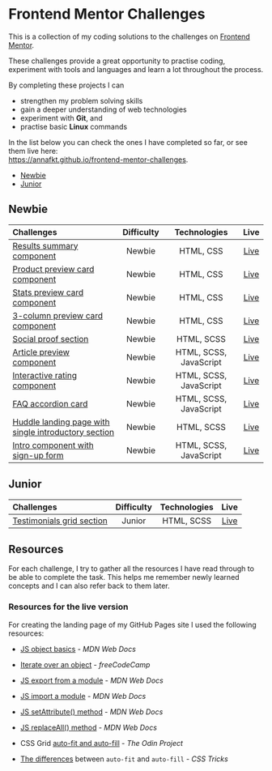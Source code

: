 # Frontend Mentor Challenges

This is a collection of my coding solutions to the challenges on [Frontend Mentor](https://www.frontendmentor.io).

These challenges provide a great opportunity to practise coding, experiment with tools and languages and learn a lot throughout the process.

By completing these projects I can
- strengthen my problem solving skills
- gain a deeper understanding of web technologies
- experiment with **Git**, and
- practise basic **Linux** commands

In the list below you can check the ones I have completed so far, or see them live here:<br>
https://annafkt.github.io/frontend-mentor-challenges.

- [Newbie](#newbie)
- [Junior](#junior)

## Newbie

| Challenges | Difficulty | Technologies | Live |
| :--------- | :--------: | :----------: | :--: |
| [Results summary component](https://github.com/annafkt/frontend-mentor-challenges/tree/main/challenges/results-summary-component) | Newbie | HTML, CSS | [Live](https://annafkt.github.io/frontend-mentor-challenges/challenges/results-summary-component/index.html) |
| [Product preview card component](https://github.com/annafkt/frontend-mentor-challenges/tree/main/challenges/product-preview-card-component) | Newbie | HTML, CSS | [Live](https://annafkt.github.io/frontend-mentor-challenges/challenges/product-preview-card-component/index.html) |
| [Stats preview card component](https://github.com/annafkt/frontend-mentor-challenges/tree/main/challenges/stats-preview-card-component) | Newbie | HTML, CSS | [Live](https://annafkt.github.io/frontend-mentor-challenges/challenges/stats-preview-card-component/index.html) |
| [3-column preview card component](https://github.com/annafkt/frontend-mentor-challenges/tree/main/challenges/3-column-preview-card-component) | Newbie | HTML, CSS | [Live](https://annafkt.github.io/frontend-mentor-challenges/challenges/3-column-preview-card-component/index.html) |
| [Social proof section](https://github.com/annafkt/frontend-mentor-challenges/tree/main/challenges/social-proof-section) | Newbie | HTML, SCSS | [Live](https://annafkt.github.io/frontend-mentor-challenges/challenges/social-proof-section/index.html) |
| [Article preview component](https://github.com/annafkt/frontend-mentor-challenges/tree/main/challenges/article-preview-component) | Newbie | HTML, SCSS, JavaScript | [Live](https://annafkt.github.io/frontend-mentor-challenges/challenges/article-preview-component/index.html) |
| [Interactive rating component](https://github.com/annafkt/frontend-mentor-challenges/tree/main/challenges/interactive-rating-component) | Newbie | HTML, SCSS, JavaScript | [Live](https://annafkt.github.io/frontend-mentor-challenges/challenges/interactive-rating-component/index.html) |
| [FAQ accordion card](https://github.com/annafkt/frontend-mentor-challenges/tree/main/challenges/faq-accordion-card) |Newbie | HTML, SCSS, JavaScript | [Live](https://annafkt.github.io/frontend-mentor-challenges/challenges/faq-accordion-card/index.html) |
| [Huddle landing page with single introductory section](https://github.com/annafkt/frontend-mentor-challenges/tree/main/challenges/huddle-landing-page-with-single-introductory-section) | Newbie | HTML, SCSS | [Live](https://annafkt.github.io/frontend-mentor-challenges/challenges/huddle-landing-page-with-single-introductory-section/index.html) |
| [Intro component with sign-up form](https://github.com/annafkt/frontend-mentor-challenges/tree/main/challenges/intro-component-with-signup-form) | Newbie | HTML, SCSS, JavaScript | [Live](https://annafkt.github.io/frontend-mentor-challenges/challenges/intro-component-with-signup-form/index.html) |

## Junior

| Challenges | Difficulty | Technologies | Live |
| :--------- | :--------: | :----------: | :--: |
| [Testimonials grid section](https://github.com/annafkt/frontend-mentor-challenges/tree/main/challenges/testimonials-grid-section) | Junior | HTML, SCSS | [Live](https://annafkt.github.io/frontend-mentor-challenges/challenges/testimonials-grid-section/index.html) |

## Resources

For each challenge, I try to gather all the resources I have read through to be able to complete the task. This helps me remember newly learned concepts and I can also refer back to them later.

### Resources for the live version

For creating the landing page of my GitHub Pages site I used the following resources:

- [JS object basics](https://developer.mozilla.org/en-US/docs/Learn/JavaScript/Objects/Basics) - *MDN Web Docs*

- [Iterate over an object](https://www.freecodecamp.org/news/how-to-iterate-over-objects-in-javascript/) - *freeCodeCamp*

- [JS export from a module](https://developer.mozilla.org/en-US/docs/web/javascript/reference/statements/export) - *MDN Web Docs*

- [JS import a module](https://developer.mozilla.org/en-US/docs/Web/JavaScript/Reference/Statements/import) - *MDN Web Docs*

- [JS setAttribute() method](https://developer.mozilla.org/en-US/docs/Web/API/Element/setAttribute) - *MDN Web Docs*

- [JS replaceAll() method](https://developer.mozilla.org/en-US/docs/Web/JavaScript/Reference/Global_Objects/String/replaceAll) - *MDN Web Docs*

- CSS Grid [auto-fit and auto-fill](https://www.theodinproject.com/lessons/node-path-intermediate-html-and-css-advanced-grid-properties#auto-fit-and-auto-fill) - *The Odin Project*

- [The differences](https://css-tricks.com/auto-sizing-columns-css-grid-auto-fill-vs-auto-fit/) between `auto-fit` and `auto-fill` - *CSS Tricks*
